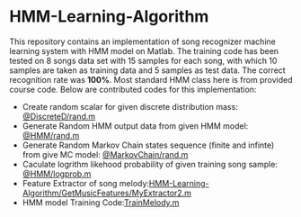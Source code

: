 # HMM-Learning-Algorithm
This repository contains an implementation of song recognizer machine learning system with HMM model on Matlab.
The training code has been tested on 8 songs data set with 15 samples for each song, with which 10 samples are taken as training data and 5 samples as test data. The correct recognition rate was **100%**.
Most standard HMM class here is from provided course code. Below are contributed codes for this implementation:

* Create random scalar for given discrete distribution mass:  [@DiscreteD/rand.m](https://github.com/JinScientist/HMM-Learning-Algorithom/blob/master/%40DiscreteD/rand.m)
* Generate Random HMM output data from given HMM model: [@HMM/rand.m](https://github.com/JinScientist/HMM-Learning-Algorithom/blob/master/%40HMM/rand.m)
* Generate Random Markov Chain states sequence (finite and infinte) from give MC model: [@MarkovChain/rand.m](https://github.com/JinScientist/HMM-Learning-Algorithm/blob/master/%40MarkovChain/rand.m)
* Caculate logrithm likehood probability of given training song sample: [@HMM/logprob.m](https://github.com/JinScientist/HMM-Learning-Algorithm/blob/master/%40GaussD/logprob.m)
* Feature Extractor of song melody:[HMM-Learning-Algorithm/GetMusicFeatures/MyExtractor2.m](https://github.com/JinScientist/HMM-Learning-Algorithom/blob/master/GetMusicFeatures/MyExtractor2.m)
* HMM model Training Code:[TrainMelody.m](https://github.com/JinScientist/HMM-Learning-Algorithom/blob/master/TrainMelody.m)
 


